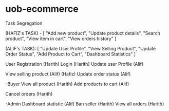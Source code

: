 # uob-ecommerce

Task Segregation

(HAFIZ's TASK) - [
    "Add new product",
    "Update product details",
    "Search product",
    "View item in cart",
    "View orders history"
    ]

(ALIF's TASK): [
    "Update User Profile",
    "View Selling Product",
    "Update Order Status",
    "Add Product to Cart",
    "Dashboard Statistics"
    ]

User Registration (Harith)
Login (Harith)
Update user Profile (Alif)

View selling product (Alif)
(Hafiz)
Update order status (Alif)

-Buyer
View all product (Harith)
Add products to cart (Alif)

Cancel orders (Harith)

-Admin
Dashboard statistic (Alif)
Ban seller (Harith)
View all orders (Harith)


